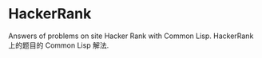 # HackerRank
Answers of problems on site Hacker Rank with Common Lisp.
HackerRank 上的题目的 Common Lisp 解法.
